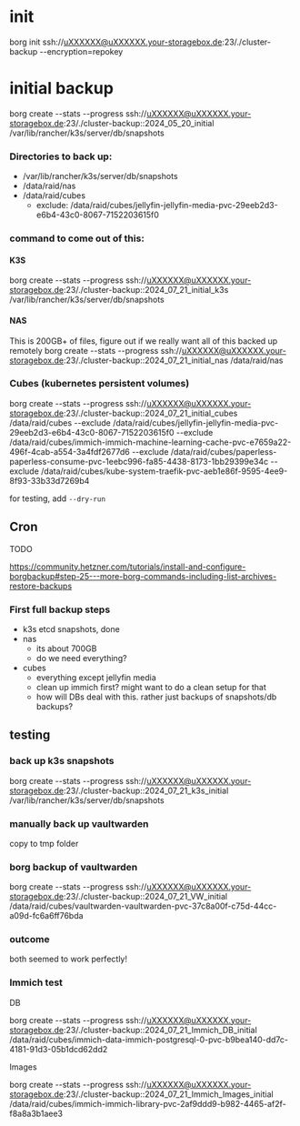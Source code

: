 
# init
borg init ssh://uXXXXXX@uXXXXXX.your-storagebox.de:23/./cluster-backup --encryption=repokey

# initial backup
borg create --stats --progress ssh://uXXXXXX@uXXXXXX.your-storagebox.de:23/./cluster-backup::2024_05_20_initial /var/lib/rancher/k3s/server/db/snapshots

### Directories to back up: 
- /var/lib/rancher/k3s/server/db/snapshots
- /data/raid/nas
- /data/raid/cubes
  - exclude: /data/raid/cubes/jellyfin-jellyfin-media-pvc-29eeb2d3-e6b4-43c0-8067-7152203615f0

### command to come out of this:
#### K3S
borg create --stats --progress ssh://uXXXXXX@uXXXXXX.your-storagebox.de:23/./cluster-backup::2024_07_21_initial_k3s /var/lib/rancher/k3s/server/db/snapshots

#### NAS
This is 200GB+ of files, figure out if we really want all of this backed up remotely
borg create --stats --progress ssh://uXXXXXX@uXXXXXX.your-storagebox.de:23/./cluster-backup::2024_07_21_initial_nas /data/raid/nas

### Cubes (kubernetes persistent volumes)
borg create --stats --progress ssh://uXXXXXX@uXXXXXX.your-storagebox.de:23/./cluster-backup::2024_07_21_initial_cubes /data/raid/cubes --exclude /data/raid/cubes/jellyfin-jellyfin-media-pvc-29eeb2d3-e6b4-43c0-8067-7152203615f0 --exclude /data/raid/cubes/immich-immich-machine-learning-cache-pvc-e7659a22-496f-4cab-a554-3a4fdf2677d6 --exclude /data/raid/cubes/paperless-paperless-consume-pvc-1eebc996-fa85-4438-8173-1bb29399e34c --exclude /data/raid/cubes/kube-system-traefik-pvc-aeb1e86f-9595-4ee9-8f93-33b33d7269b4

for testing, add `--dry-run`

## Cron

TODO

https://community.hetzner.com/tutorials/install-and-configure-borgbackup#step-25---more-borg-commands-including-list-archives-restore-backups


### First full backup steps
- k3s etcd snapshots, done
- nas
  - its about 700GB
  - do we need everything?
- cubes
  - everything except jellyfin media
  - clean up immich first? might want to do a clean setup for that
  - how will DBs deal with this. rather just backups of snapshots/db backups?


## testing

### back up k3s snapshots
borg create --stats --progress ssh://uXXXXXX@uXXXXXX.your-storagebox.de:23/./cluster-backup::2024_07_21_k3s_initial /var/lib/rancher/k3s/server/db/snapshots

### manually back up vaultwarden
copy to tmp folder

### borg backup of vaultwarden
borg create --stats --progress ssh://uXXXXXX@uXXXXXX.your-storagebox.de:23/./cluster-backup::2024_07_21_VW_initial /data/raid/cubes/vaultwarden-vaultwarden-pvc-37c8a00f-c75d-44cc-a09d-fc6a6ff76bda

### outcome
both seemed to work perfectly!


### Immich test
DB

borg create --stats --progress ssh://uXXXXXX@uXXXXXX.your-storagebox.de:23/./cluster-backup::2024_07_21_Immich_DB_initial /data/raid/cubes/immich-data-immich-postgresql-0-pvc-b9bea140-dd7c-4181-91d3-05b1dcd62dd2

Images

borg create --stats --progress ssh://uXXXXXX@uXXXXXX.your-storagebox.de:23/./cluster-backup::2024_07_21_Immich_Images_initial /data/raid/cubes/immich-immich-library-pvc-2af9ddd9-b982-4465-af2f-f8a8a3b1aee3
